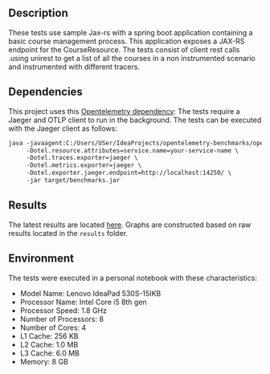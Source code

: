 
## Description

These tests use sample Jax-rs with a spring boot application containing a basic course management process. This application exposes a JAX-RS endpoint for the CourseResource. The tests consist of client rest calls .using unirest to get a list of all the courses in a non instrumented scenario and instrumented with different tracers. 

## Dependencies

This project uses this [Opentelemetry dependency](https://github.com/open-telemetry/opentelemetry-java-instrumentation):
The tests require a Jaeger and OTLP client to run in the background. 
The tests can be executed with the Jaeger client as follows:

```xml
java -javaagent:C:/Users/USer/IdeaProjects/opentelemetry-benchmarks/opentelemetry-javaagent-all.jar \
     -Dotel.resource.attributes=service.name=your-service-name \
     -Dotel.traces.exporter=jaeger \
     -Dotel.metrics.exporter=jaeger \
     -Dotel.exporter.jaeger.endpoint=http://localhost:14250/ \
     -jar target/benchmarks.jar

```

## Results

The latest results are located [here]().
Graphs are constructed based on raw results located in the ``results`` folder.

## Environment
The tests were executed in a personal notebook with these characteristics:

- Model Name: Lenovo IdeaPad 530S-15IKB
- Processor Name:	Intel Core i5 8th gen
- Processor Speed:	1.8 GHz
- Number of Processors:	8
- Number of Cores: 4
- L1 Cache: 256 KB
- L2 Cache:	1.0 MB
- L3 Cache:	6.0 MB
- Memory:	8 GB

